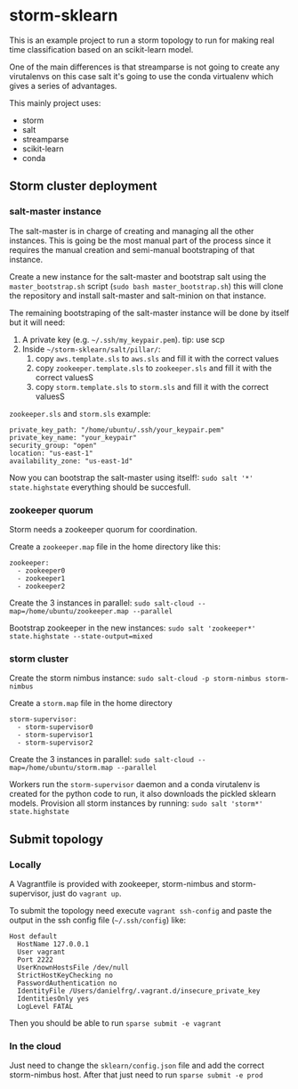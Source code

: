 storm-sklearn
=============

This is an example project to run a storm topology to run for making
real time classification based on an scikit-learn model.

One of the main differences is that streamparse is not going to create any
virutalenvs on this case salt it's going to use the conda virtualenv
which gives a series of advantages.

This mainly project uses:

- storm
- salt
- streamparse
- scikit-learn
- conda

## Storm cluster deployment

### salt-master instance

The salt-master is in charge of creating and managing all the other instances.
This is going be the most manual part of the process since it
requires the manual creation and semi-manual bootstraping of that instance.

Create a new instance for the salt-master and bootstrap salt using the
`master_bootstrap.sh` script (`sudo bash master_bootstrap.sh`)
this will clone the repository and install salt-master and salt-minion on that instance.

The remaining bootstraping of the salt-master instance will be done by itself
but it will need:

1. A private key (e.g. `~/.ssh/my_keypair.pem`). tip: use scp
2. Inside `~/storm-sklearn/salt/pillar/`:
    1. copy `aws.template.sls` to `aws.sls` and fill it with the correct values
    2. copy `zookeeper.template.sls` to `zookeeper.sls` and fill it with the correct valuesS
    2. copy `storm.template.sls` to `storm.sls` and fill it with the correct valuesS

`zookeeper.sls` and `storm.sls` example:

```
private_key_path: "/home/ubuntu/.ssh/your_keypair.pem"
private_key_name: "your_keypair"
security_group: "open"
location: "us-east-1"
availability_zone: "us-east-1d"
```

Now you can bootstrap the salt-master using itself!:
`sudo salt '*' state.highstate` everything should be succesfull.

### zookeeper quorum

Storm needs a zookeeper quorum for coordination.

Create a `zookeeper.map` file in the home directory like this:

```
zookeeper:
  - zookeeper0
  - zookeeper1
  - zookeeper2
```

Create the 3 instances in parallel:
`sudo salt-cloud --map=/home/ubuntu/zookeeper.map --parallel`

Bootstrap zookeeper in the new instances:
`sudo salt 'zookeeper*' state.highstate --state-output=mixed`

### storm cluster

Create the storm nimbus instance:
`sudo salt-cloud -p storm-nimbus storm-nimbus`

Create a `storm.map` file in the home directory

```
storm-supervisor:
  - storm-supervisor0
  - storm-supervisor1
  - storm-supervisor2
```

Create the 3 instances in parallel:
`sudo salt-cloud --map=/home/ubuntu/storm.map --parallel`

Workers run the `storm-supervisor` daemon and a conda virutalenv is created
for the python code to run, it also downloads the pickled sklearn models.
Provision all storm instances by running: `sudo salt 'storm*' state.highstate`

## Submit topology

### Locally

A Vagrantfile is provided with zookeeper, storm-nimbus and storm-supervisor,
just do `vagrant up`.

To submit the topology need execute `vagrant ssh-config` and paste
the output in the ssh config file (`~/.ssh/config`) like:

```
Host default
  HostName 127.0.0.1
  User vagrant
  Port 2222
  UserKnownHostsFile /dev/null
  StrictHostKeyChecking no
  PasswordAuthentication no
  IdentityFile /Users/danielfrg/.vagrant.d/insecure_private_key
  IdentitiesOnly yes
  LogLevel FATAL
```

Then you should be able to run `sparse submit -e vagrant`

### In the cloud

Just need to change the `sklearn/config.json` file and add the correct
storm-nimbus host. After that just need to run `sparse submit -e prod`
